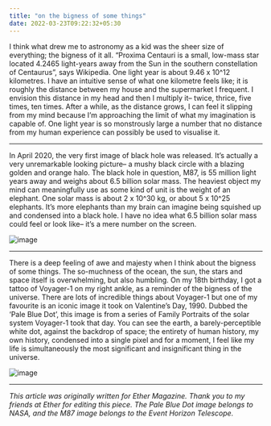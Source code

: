 ```yaml
---
title: "on the bigness of some things"
date: 2022-03-23T09:22:32+05:30
---
```



I think what drew me to astronomy as a kid was the sheer size of everything; the bigness of it all. “Proxima Centauri is a small, low-mass star located 4.2465 light-years away from the Sun in the southern constellation of Centaurus”, says Wikipedia. One light year is about 9.46 x 10^12 kilometres. I have an intuitive sense of what one kilometre feels like; it is roughly the distance between my house and the supermarket I frequent. I envision this distance in my head and then I multiply it– twice, thrice, five times, ten times. After a while, as the distance grows, I can feel it  slipping from my mind because I’m approaching the limit of what my imagination is capable of. One light year is so monstrously large a number that no distance from my human experience can possibly be used to visualise it. 

---

In April 2020, the very first image of black hole was released. It’s actually a very unremarkable looking picture– a mushy black circle with a blazing golden and orange halo. The black hole in question, M87, is 55 million light years away and weighs about 6.5 billion solar mass. The heaviest object my mind can meaningfully use as some kind of unit is the weight of an elephant. One solar mass is about 2 x 10^30 kg, or about 5 x 10^25 elephants. It’s more elephants than my brain can imagine being squished up and condensed into a black hole. I have no idea what 6.5 billion solar mass could feel or look like– it’s a mere number on the screen.

![image](/black-hole.jpg#center)

---

There is a deep feeling of awe and majesty when I think about the bigness of some things. The so-muchness of the ocean, the sun, the stars and space itself is overwhelming, but also humbling. On my 18th birthday, I got a tattoo of Voyager-1 on my right ankle, as a reminder of the bigness of the universe. There are lots of incredible things about Voyager-1 but one of my favourite is an iconic image it took on Valentine’s Day, 1990. Dubbed the ‘Pale Blue Dot’, this image is from a series of Family Portraits of the solar system Voyager-1 took that day. You can see the earth, a barely-perceptible white dot, against the backdrop of space; the entirety of human history, my own history, condensed into a single pixel and for a moment, I feel like my life is simultaneously the most significant and insignificant thing in the universe. 

![image](/pale-blue-dot.png#center)

---

*This article was originally written for Ether Magazine. Thank you to my friends at Ether for editing this piece. The Pale Blue Dot image belongs to NASA, and the M87 image belongs to the Event Horizon Telescope.*
